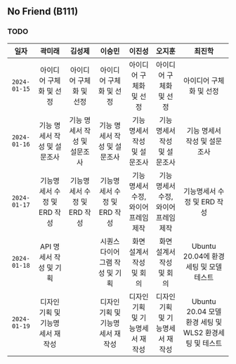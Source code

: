 ## No Friend (B111)

### TODO  
  
|일자|곽미래|김성제|이승민|이진성|오지훈|최진학|
|:----:|:----:|:----:|:----:|:----:|:----:|:----:|
|`2024-01-15`|아이디어 구체화 및 선정|아이디어 구체화 및 선정|아이디어 구체화 및 선정|아이디어 구체화 및 선정|아이디어 구체화 및 선정|아이디어 구체화 및 선정|
|`2024-01-16`|기능 명세서 작성 및 설문조사|기능 명세서 작성 및 설문조사|기능 명세서 작성 및 설문조사|기능 명세서 작성 및 설문조사|기능 명세서 작성 및 설문조사 |기능 명세서 작성 및 설문조사|
|`2024-01-17`|기능명세서 수정 및 ERD 작성|기능명세서 수정 및 ERD 작성|기능명세서 수정 및 ERD 작성|기능 명세서 수정, 와이어프레임 제작|기능 명세서 수정, 와이어프레임 제작|기능명세서 수정 및 ERD 작성|
|`2024-01-18`|API 명세서 작성 및 기획||시퀀스 다이어그램 작성 및 기획|화면 설계서 작성 및 회의|화면 설계서 작성 및 회의|Ubuntu 20.04에 환경세팅 및 모델 테스트|
|`2024-01-19`|디자인 기획 및 기능명세서 재작성||디자인 기획 및 기능명세서 재작성|디자인 기획 및 기능명세서 재작성|디자인 기획 및 기능명세서 재작성|Ubuntu 20.04 모델 환경 세팅 및 WLS2 환경세팅 및 테스트|

